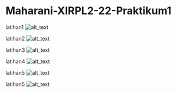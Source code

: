 # Maharani-XIRPL2-22-Praktikum1

latihan1
![alt_text](https://github.com/maharani26/Maharani-XIRPL2-22-Praktikum1/blob/master/hasil1.JPG)

latihan2
![alt_text](https://github.com/maharani26/Maharani-XIRPL2-22-Praktikum1/blob/master/hasil2.JPG)

latihan3
![alt_text](https://github.com/maharani26/Maharani-XIRPL2-22-Praktikum1/blob/master/hasil3.JPG)

latihan4
![alt_text](https://github.com/maharani26/Maharani-XIRPL2-22-Praktikum1/blob/master/hasil4.JPG)

latihan5
![alt_text](https://github.com/maharani26/Maharani-XIRPL2-22-Praktikum1/blob/master/hasil5a.JPG)

latihan5
![alt_text](https://github.com/maharani26/Maharani-XIRPL2-22-Praktikum1/blob/master/hasil5b.JPG)
